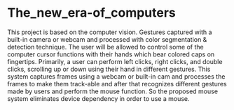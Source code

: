 # The_new_era-of_computers
 This project is based on the computer vision. Gestures captured with a built-in camera or webcam and processed with color segmentation &amp; detection technique. The user will be allowed to control some of the computer cursor functions with their hands which bear colored caps on fingertips. Primarily, a user can perform left clicks, right clicks, and double clicks, scrolling up or down using their hand in different gestures. This system captures frames using a webcam or built-in cam and processes the frames to make them track-able and after that recognizes different gestures made by users and perform the mouse function. So the proposed mouse system eliminates device dependency in order to use a mouse. 
